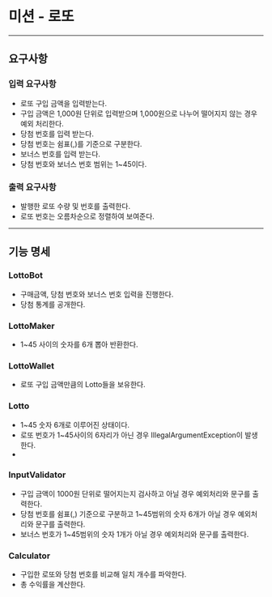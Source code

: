 # 미션 - 로또

---

## 요구사항

### 입력 요구사항

- 로또 구입 금액을 입력받는다.
- 구입 금액은 1,000원 단위로 입력받으며 1,000원으로 나누어 떨어지지 않는 경우 예외 처리한다.
- 당첨 번호를 입력 받는다.
- 당첨 번호는 쉼표(,)를 기준으로 구분한다.
- 보너스 번호를 입력 받는다.
- 당첨 번호와 보너스 번호 범위는 1~45이다.

### 출력 요구사항

- 발행한 로또 수량 및 번호를 출력한다.
- 로또 번호는 오름차순으로 정렬하여 보여준다.

---

## 기능 명세

### LottoBot

- 구매금액, 당첨 번호와 보너스 번호 입력을 진행한다.
- 당첨 통계를 공개한다.

### LottoMaker

- 1~45 사이의 숫자를 6개 뽑아 반환한다.

### LottoWallet

- 로또 구입 금액만큼의 Lotto들을 보유한다.

### Lotto

- 1~45 숫자 6개로 이루어진 상태이다.
- 로또 번호가 1~45사이의 6자리가 아닌 경우 IllegalArgumentException이 발생한다.
-

### InputValidator

- 구입 금액이 1000원 단위로 떨어지는지 검사하고 아닐 경우 예외처리와 문구를 출력한다.
- 당첨 번호를 쉼표(,) 기준으로 구분하고 1~45범위의 숫자 6개가 아닐 경우 예외처리와 문구를 출력한다.
- 보너스 번호가 1~45범위의 숫자 1개가 아닐 경우 예외처리와 문구를 출력한다.

### Calculator

- 구입한 로또와 당첨 번호를 비교해 일치 개수를 파악한다.
- 총 수익률을 계산한다.